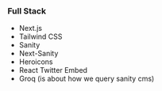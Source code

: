 ### Full Stack

- Next.js
- Tailwind CSS
- Sanity
- Next-Sanity
- Heroicons
- React Twitter Embed
- Groq (is about how we query sanity cms)
